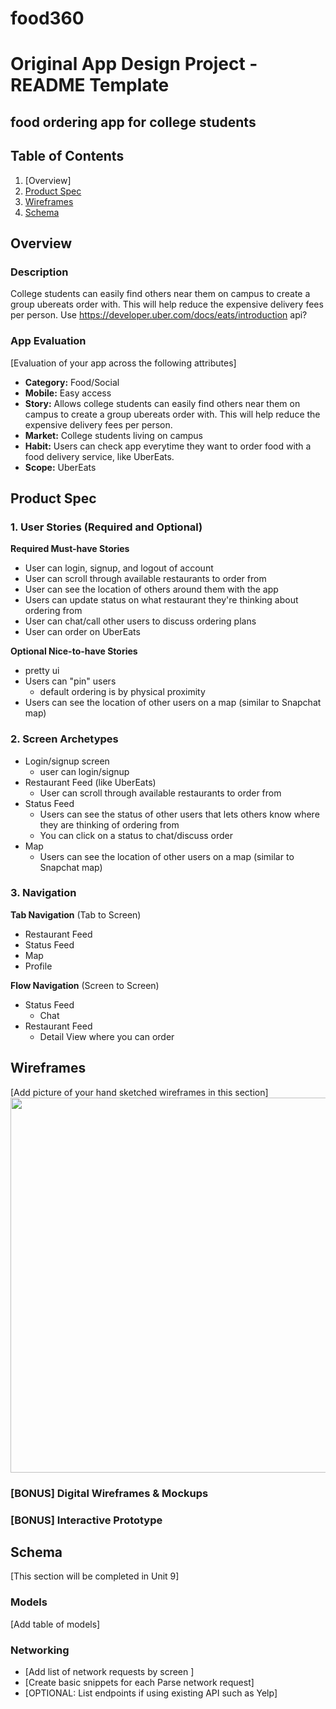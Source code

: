 # food360

Original App Design Project - README Template
===

## food ordering app for college students

## Table of Contents
1. [Overview]
1. [Product Spec](#Product-Spec)
1. [Wireframes](#Wireframes)
2. [Schema](#Schema)

## Overview
### Description
College students can easily find others near them on campus to create a group ubereats order with. This will help reduce the expensive delivery fees per person. Use https://developer.uber.com/docs/eats/introduction api?

### App Evaluation
[Evaluation of your app across the following attributes]
- **Category:** Food/Social
- **Mobile:** Easy access
- **Story:** Allows college students can easily find others near them on campus to create a group ubereats order with. This will help reduce the expensive delivery fees per person.
- **Market:** College students living on campus
- **Habit:** Users can check app everytime they want to order food with a food delivery service, like UberEats.
- **Scope:** UberEats

## Product Spec

### 1. User Stories (Required and Optional)

**Required Must-have Stories**

* User can login, signup, and logout of account
* User can scroll through available restaurants to order from
* User can see the location of others around them with the app
* Users can update status on what restaurant they're thinking about ordering from
* User can chat/call other users to discuss ordering plans
* User can order on UberEats

**Optional Nice-to-have Stories**
* pretty ui
* Users can "pin" users
    * default ordering is by physical proximity
* Users can see the location of other users on a map (similar to Snapchat map)

### 2. Screen Archetypes

* Login/signup screen
   * user can login/signup
* Restaurant Feed (like UberEats)
   * User can scroll through available restaurants to order from
* Status Feed
    * Users can see the status of other users that lets others know where they are thinking of ordering from
    * You can click on a status to chat/discuss order
* Map 
    * Users can see the location of other users on a map (similar to Snapchat map)

### 3. Navigation

**Tab Navigation** (Tab to Screen)

* Restaurant Feed
* Status Feed
* Map
* Profile

**Flow Navigation** (Screen to Screen)

* Status Feed
   * Chat
* Restaurant Feed
   * Detail View where you can order


## Wireframes
[Add picture of your hand sketched wireframes in this section]
<img src="YOUR_WIREFRAME_IMAGE_URL" width=600>

### [BONUS] Digital Wireframes & Mockups

### [BONUS] Interactive Prototype

## Schema 
[This section will be completed in Unit 9]
### Models
[Add table of models]
### Networking
- [Add list of network requests by screen ]
- [Create basic snippets for each Parse network request]
- [OPTIONAL: List endpoints if using existing API such as Yelp]
